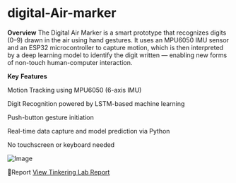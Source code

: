 # digital-Air-marker
 **Overview**
The Digital Air Marker is a smart prototype that recognizes digits (0–9) drawn in the air using hand gestures. It uses an MPU6050 IMU sensor and an ESP32 microcontroller to capture motion, which is then interpreted by a deep learning model to identify the digit written — enabling new forms of non-touch human-computer interaction.

**Key** **Features**

 Motion Tracking using MPU6050 (6-axis IMU)

 Digit Recognition powered by LSTM-based machine learning

 Push-button gesture initiation

 Real-time data capture and model prediction via Python

 No touchscreen or keyboard needed

 ![Image](./Front.png)
 





📄Report
[View Tinkering Lab Report](Tinkering%20Lab%20Report%20(1).pdf)

